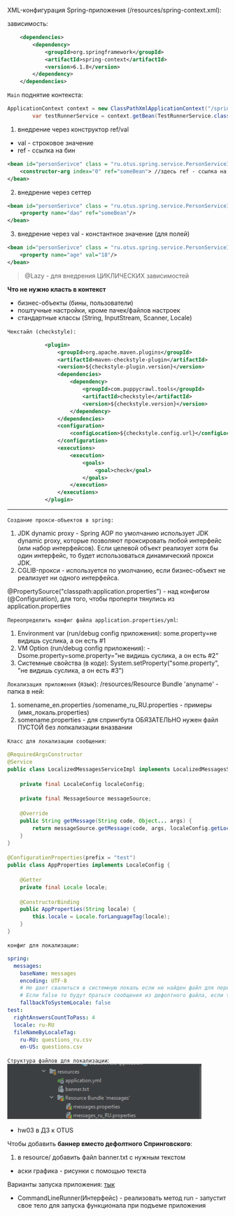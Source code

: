 
XML-конфигурация Spring-приложения (/resources/spring-context.xml):  

зависимость:
```xml
    <dependencies>
        <dependency>
            <groupId>org.springframework</groupId>
            <artifactId>spring-context</artifactId>
            <version>6.1.8</version>
        </dependency>
    </dependencies>
```

`Main`  поднятие контекста:  
```java
ApplicationContext context = new ClassPathXmlApplicationContext("/spring-context.xml");
        var testRunnerService = context.getBean(TestRunnerService.class);
```

1. внедрение через конструктор
ref/val
* val - строковое значение
* ref - ссылка на бин
```xml
<bean id="personSerivce" class = "ru.otus.spring.service.PersonServiceImpl">
    <constructor-arg index="0" ref="someBean"> //здесь ref - ссылка на имя бина
</bean>
```

2. внедрение через сеттер
```xml
<bean id="personSerivce" class = "ru.otus.spring.service.PersonServiceImpl">
    <property name="dao" ref="someBean"/>
</bean>
```

3. внедрение через val - константное значение (для полей)
```xml
<bean id="personSerivce" class = "ru.otus.spring.service.PersonServiceImpl">
    <property name="age" val="18"/>
</bean>
```

> @Lazy - для внедрения ЦИКЛИЧЕСКИХ зависимостей

**Что не нужно класть в контекст**  
* бизнес-объекты (бины, пользователи)
* поштучные настройки, кроме пачек/файлов настроек
* стандартные классы (String, InputStream, Scanner, Locale)

`Чекстайл (checkstyle):`  
```xml
            <plugin>
                <groupId>org.apache.maven.plugins</groupId>
                <artifactId>maven-checkstyle-plugin</artifactId>
                <version>${checkstyle-plugin.version}</version>
                <dependencies>
                    <dependency>
                        <groupId>com.puppycrawl.tools</groupId>
                        <artifactId>checkstyle</artifactId>
                        <version>${checkstyle.version}</version>
                    </dependency>
                </dependencies>
                <configuration>
                    <configLocation>${checkstyle.config.url}</configLocation>
                </configuration>
                <executions>
                    <execution>
                        <goals>
                            <goal>check</goal>
                        </goals>
                    </execution>
                </executions>
            </plugin>
```

---

`Создание прокси-объектов в spring:`   
1. JDK dynamic proxy - Spring AOP по умолчанию использует JDK dynamic proxy, которые позволяют проксировать любой интерфейс (или набор интерфейсов). Если целевой объект реализует хотя бы один интерфейс, то будет использоваться динамический прокси JDK.
2. CGLIB-прокси - используется по умолчанию, если бизнес-объект не реализует ни одного интерфейса.


@PropertySource("classpath:application.properties") - над конфигом (@Configuration), для того, чтобы проперти тянулись из application.properties

`Переопределить конфиг файла application.properties/yml`:  
1. Environment var (run/debug config приложения): some.property=не видишь суслика, а он есть #1
2. VM Option (run/debug config приложения): -Dsome.property=some.property="не видишь суслика, а он есть #2"
3. Системные свойства (в коде): System.setProperty("some.property", "не видишь суслика, а он есть #3")

`Локализация приложения` (язык):
/resources/Resource Bundle 'anyname' - папка
в ней:  
1. somename_en.properties /somename_ru_RU.properties - примеры (имя_локаль.properties)
2. somename.properties - для спрингбута ОБЯЗАТЕЛЬНО нужен файл ПУСТОЙ без лопкализации вназвании

`Класс для локализации сообщения`:
```java
@RequiredArgsConstructor
@Service
public class LocalizedMessagesServiceImpl implements LocalizedMessagesService {

    private final LocaleConfig localeConfig;

    private final MessageSource messageSource;

    @Override
    public String getMessage(String code, Object... args) {
        return messageSource.getMessage(code, args, localeConfig.getLocale());
    }
}

@ConfigurationProperties(prefix = "test")
public class AppProperties implements LocaleConfig {

    @Getter
    private final Locale locale;

    @ConstructorBinding
    public AppProperties(String locale) { 
        this.locale = Locale.forLanguageTag(locale);
    }
}
```

`конфиг для локализации:`
```yml
spring:
  messages:
    baseName: messages
    encoding: UTF-8
    # Не дает свалиться в системную локаль если не найден файл для переданной в MessageSource
    # Если false то будут браться сообщения из дефолтного файла, если true, то из файла соответствующего системной локали
    fallbackToSystemLocale: false
test:
  rightAnswersCountToPass: 4
  locale: ru-RU
  fileNameByLocaleTag:
    ru-RU: questions_ru.csv
    en-US: questions.csv
```

`Структура файлов для локализации`:  
![](images/localization_files_structure.png)
  * hw03 в ДЗ к OTUS

Чтобы добавить **баннер вместо дефолтного Спринговского**:  
1. в resource/ добавить файл banner.txt с нужным текстом
  * аски графика - рисунки с помощью текста


Варианты запуска приложения: [тык](https://habr.com/ru/articles/572828/)  
  * CommandLineRunner(Интерфейс) - реализовать метод run - запустит свое тело для запуска функционала при подъеме приложения